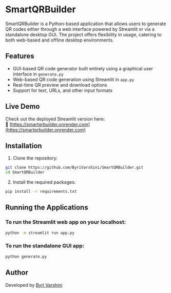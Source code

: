 # SmartQRBuilder

SmartQRBuilder is a Python-based application that allows users to generate QR codes either through a web interface powered by Streamlit or via a standalone desktop GUI. The project offers flexibility in usage, catering to both web-based and offline desktop environments.

## Features

- GUI-based QR code generator built entirely using a graphical user interface in `generate.py`
- Web-based QR code generation using Streamlit in `app.py`
- Real-time QR preview and download options
- Support for text, URLs, and other input formats

## Live Demo

Check out the deployed Streamlit version here:  
🔗 [https://smartqrbuilder.onrender.com](https://smartqrbuilder.onrender.com)


## Installation

1. Clone the repository:

```bash
git clone https://github.com/ByriVarshini/SmartQRBuilder.git
cd SmartQRBuilder
```

2. Install the required packages:

```bash
pip install -r requirements.txt
```

## Running the Applications

### To run the Streamlit web app on your localhost:

```bash
python -m streamlit run app.py
```

### To run the standalone GUI app:

```bash
python generate.py
```

## Author

Developed by [Byri Varshini](https://github.com/ByriVarshini)
```

